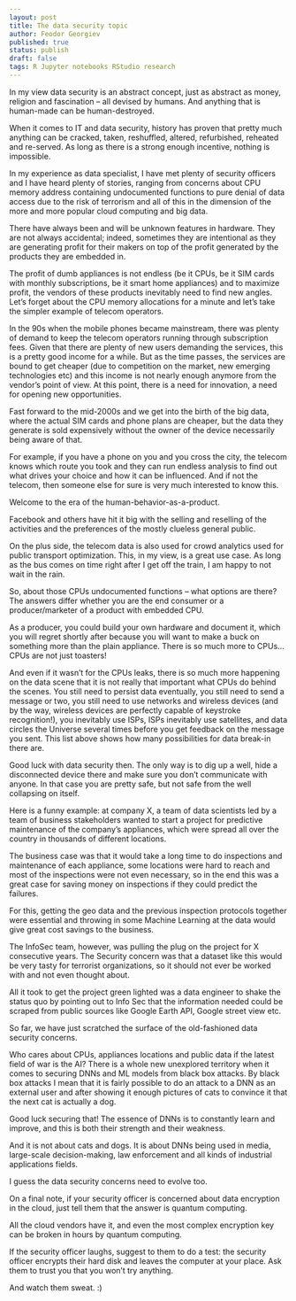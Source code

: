 ```yaml
---
layout: post
title: The data security topic
author: Feodor Georgiev
published: true
status: publish
draft: false
tags: R Jupyter notebooks RStudio research 
---
```

 
 
In my view data security is an abstract concept, just as abstract as money, religion and fascination – all devised by humans. And anything that is human-made can be human-destroyed. 
 
When it comes to IT and data security, history has proven that pretty much anything can be cracked, taken, reshuffled, altered, refurbished, reheated and re-served. As long as there is a strong enough incentive, nothing is impossible. 
 
In my experience as data specialist, I have met plenty of security officers and I have heard plenty of stories, ranging from concerns about CPU memory address containing undocumented functions to pure denial of data access due to the risk of terrorism and all of this in the dimension of the more and more popular cloud computing and big data.  
 
There have always been and will be unknown features in hardware. They are not always accidental; indeed, sometimes they are intentional as they are generating profit for their makers on top of the profit generated by the products they are embedded in.
 
The profit of dumb appliances is not endless (be it CPUs, be it SIM cards with monthly subscriptions, be it smart home appliances) and to maximize profit, the vendors of these products inevitably need to find new angles. 
Let’s forget about the CPU memory allocations for a minute and let’s take the simpler example of telecom operators. 
 
In the 90s when the mobile phones became mainstream, there was plenty of demand to keep the telecom operators running through subscription fees. Given that there are plenty of new users demanding the services, this is a pretty good income for a while. But as the time passes, the services are bound to get cheaper (due to competition on the market, new emerging technologies etc) and this income is not nearly enough anymore from the vendor’s point of view. At this point, there is a need for innovation, a need for opening new opportunities. 
 
Fast forward to the mid-2000s and we get into the birth of the big data, where the actual SIM cards and phone plans are cheaper, but the data they generate is sold expensively without the owner of the device necessarily being aware of that. 
 
For example, if you have a phone on you and you cross the city, the telecom knows which route you took and they can run endless analysis to find out what drives your choice and how it can be influenced. And if not the telecom, then someone else for sure is very much interested to know this. 
 
Welcome to the era of the human-behavior-as-a-product. 
 
Facebook and others have hit it big with the selling and reselling of the activities and the preferences of the mostly clueless general public. 
 
On the plus side, the telecom data is also used for crowd analytics used for public transport optimization. This, in my view, is a great use case. As long as the bus comes on time right after I get off the train, I am happy to not wait in the rain. 
 
So, about those CPUs undocumented functions – what options are there? The answers differ whether you are the end consumer or a producer/marketer of a product with embedded CPU.
 
As a producer, you could build your own hardware and document it, which you will regret shortly after because you will want to make a buck on something more than the plain appliance. There is so much more to CPUs… CPUs are not just toasters! 
 
And even if it wasn’t for the CPUs leaks, there is so much more happening on the data scene that it is not really that important what CPUs do behind the scenes. You still need to persist data eventually, you still need to send a message or two, you still need to use networks and wireless devices (and by the way, wireless devices are perfectly capable of keystroke recognition!), you inevitably use ISPs, ISPs inevitably use satellites, and data circles the Universe several times before you get feedback on the message you sent. This list above shows how many possibilities for data break-in there are. 
 
Good luck with data security then. The only way is to dig up a well, hide a disconnected device there and make sure you don’t communicate with anyone. In that case you are pretty safe, but not safe from the well collapsing on itself.
 
Here is a funny example: at company X, a team of data scientists led by a team of business stakeholders wanted to start a project for predictive maintenance of the company’s appliances, which were spread all over the country in thousands of different locations. 
 
The business case was that it would take a long time to do inspections and maintenance of each appliance, some locations were hard to reach and most of the inspections were not even necessary, so in the end this was a great case for saving money on inspections if they could predict the failures.
 
For this, getting the geo data and the previous inspection protocols together were essential and throwing in some Machine Learning at the data would give great cost savings to the business. 
 
The InfoSec team, however, was pulling the plug on the project for X consecutive years. The Security concern was that a dataset like this would be very tasty for terrorist organizations, so it should not ever be worked with and not even thought about. 
 
All it took to get the project green lighted was a data engineer to shake the status quo by pointing out to Info Sec that the information needed could be scraped from public sources like Google Earth API, Google street view etc.
 
So far, we have just scratched the surface of the old-fashioned data security concerns.
 
Who cares about CPUs, appliances locations and public data if the latest field of war is the AI? There is a whole new unexplored territory when it comes to securing DNNs and ML models from black box attacks. By black box attacks I mean that it is fairly possible to do an attack to a DNN as an external user and after showing it enough pictures of cats to convince it that the next cat is actually a dog. 
 
Good luck securing that! The essence of DNNs is to constantly learn and improve, and this is both their strength and their weakness. 
 
And it is not about cats and dogs. It is about DNNs being used in media, large-scale decision-making, law enforcement and all kinds of industrial applications fields. 
 
I guess the data security concerns need to evolve too. 
 
On a final note, if your security officer is concerned about data encryption in the cloud, just tell them that the answer is quantum computing. 
 
All the cloud vendors have it, and even the most complex encryption key can be broken in hours by quantum computing. 
 
If the security officer laughs, suggest to them to do a test: the security officer encrypts their hard disk and leaves the computer at your place. Ask them to trust you that you won’t try anything. 
 
And watch them sweat. :)
 
 
 
 
 
